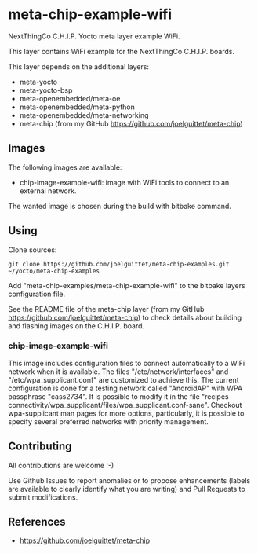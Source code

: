 meta-chip-example-wifi
==

NextThingCo C.H.I.P. Yocto meta layer example WiFi.

This layer contains WiFi example for the NextThingCo C.H.I.P. boards.

This layer depends on the additional layers:
* meta-yocto
* meta-yocto-bsp
* meta-openembedded/meta-oe
* meta-openembedded/meta-python
* meta-openembedded/meta-networking
* meta-chip (from my GitHub https://github.com/joelguittet/meta-chip)


Images
--

The following images are available:
* chip-image-example-wifi: image with WiFi tools to connect to an external network.

The wanted image is chosen during the build with bitbake command.


Using
--

Clone sources:

	git clone https://github.com/joelguittet/meta-chip-examples.git ~/yocto/meta-chip-examples

Add "meta-chip-examples/meta-chip-example-wifi" to the bitbake layers configuration file.

See the README file of the meta-chip layer (from my GitHub https://github.com/joelguittet/meta-chip) to check details about building and flashing images on the C.H.I.P. board.

### chip-image-example-wifi

This image includes configuration files to connect automatically to a WiFi network when it is available.
The files "/etc/network/interfaces" and "/etc/wpa_supplicant.conf" are customized to achieve this.
The current configuration is done for a testing network called "AndroidAP" with WPA passphrase "cass2734". It is possible to modify it in the file "recipes-connectivity/wpa_supplicant/files/wpa_supplicant.conf-sane".
Checkout wpa-supplicant man pages for more options, particularly, it is possible to specify several preferred networks with priority management.


Contributing
--

All contributions are welcome :-)

Use Github Issues to report anomalies or to propose enhancements (labels are available to clearly identify what you are writing) and Pull Requests to submit modifications.


References
--

* https://github.com/joelguittet/meta-chip
